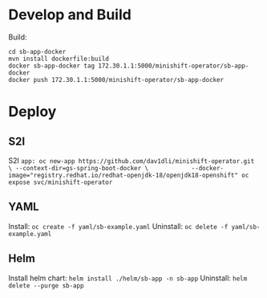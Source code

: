 # Develop and Build
Build:

```
cd sb-app-docker
mvn install dockerfile:build
docker sb-app-docker tag 172.30.1.1:5000/minishift-operator/sb-app-docker
docker push 172.30.1.1:5000/minishift-operator/sb-app-docker
```

# Deploy
## S2I
S2I `app: oc new-app https://github.com/dav1dli/minishift-operator.git \
  --context-dir=gs-spring-boot-docker \           
  --docker-image="registry.redhat.io/redhat-openjdk-18/openjdk18-openshift"
oc expose svc/minishift-operator`

## YAML
Install: `oc create -f yaml/sb-example.yaml`
Uninstall: `oc delete -f yaml/sb-example.yaml`

## Helm
Install helm chart: `helm install ./helm/sb-app -n sb-app`
Uninstall: `helm delete --purge sb-app`
